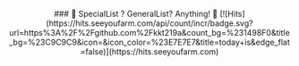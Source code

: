<p align="center">
### 🌱 SpecialList ? GeneralList? Anything! 🌱 [![Hits](https://hits.seeyoufarm.com/api/count/incr/badge.svg?url=https%3A%2F%2Fgithub.com%2Fkkt219a&count_bg=%231498F0&title_bg=%23C9C9C9&icon=&icon_color=%23E7E7E7&title=today+is&edge_flat=false)](https://hits.seeyoufarm.com)
<!--
**kkt219a/kkt219a** is a ✨ _special_ ✨ repository because its `README.md` (this file) appears on your GitHub profile.

Here are some ideas to get you started:

- 🔭 I’m currently working on ...
- 🌱 I’m currently learning ...
- 👯 I’m looking to collaborate on ...
- 🤔 I’m looking for help with ...
- 💬 Ask me about ...
- 📫 How to reach me: ...
- 😄 Pronouns: ...
- ⚡ Fun fact: ...
-->
[![Top Langs](https://github-readme-stats.vercel.app/api/top-langs/?username=kkt219a&layout=compact)](https://github.com/anuraghazra/github-readme-stats)
[![Anurag's github stats](https://github-readme-stats.vercel.app/api?username=kkt219a&show_icons=true&hide=prs&count_private=true)](https://github.com/anuraghazra/github-readme-stats)<br><br>
  <img src="https://img.shields.io/badge/Java-007396?style=flat-square&logo=Java&logoColor=white"/></a> 
  <img src="https://img.shields.io/badge/Spring-6DB33F?style=flat-square&logo=Spring&logoColor=white"/></a>
  <img src="https://img.shields.io/badge/JavaScript-F7DF1E?style=flat-square&logo=JavaScript&logoColor=white"/></a>
  <img src="https://img.shields.io/badge/MySQL-1498F0?style=flat-square&logo=MySQL&logoColor=white"/></a>
  <img src="https://img.shields.io/badge/CSS-F43059?style=flat-square&logo=CSS3&logoColor=white"/></a>
  <img src="https://img.shields.io/badge/AndroidStudio-9146FF?style=flat-square&logo=Android&logoColor=white"/></a> 
</p>
